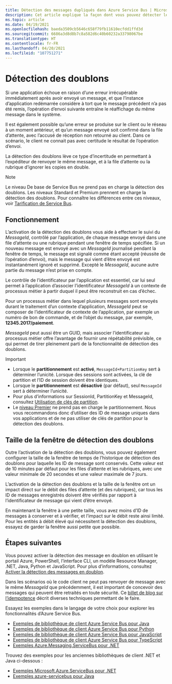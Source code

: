 ```yaml
---
title: Détection des messages dupliqués dans Azure Service Bus | Microsoft Docs
description: Cet article explique la façon dont vous pouvez détecter les doublons dans les messages Azure Service Bus. Le message en double peut être ignoré et abandonné.
ms.topic: article
ms.date: 04/19/2021
ms.openlocfilehash: baeda3509cb5646c658f79fb11610ecfdd1ffd3d
ms.sourcegitcommit: 6686a3d8d8b7c8a582d6c40b60232a33798067be
ms.translationtype: HT
ms.contentlocale: fr-FR
ms.lasthandoff: 04/20/2021
ms.locfileid: "107751271"
---
```

# <a name="duplicate-detection"></a>Détection des doublons

Si une application échoue en raison d’une erreur irrécupérable immédiatement après avoir envoyé un message, et que l’instance d’application redémarrée considère à tort que le message précédent n’a pas été remis, l’opération d’envoi suivante entraîne le réaffichage du même message dans le système.

Il est également possible qu’une erreur se produise sur le client ou le réseau à un moment antérieur, et qu’un message envoyé soit confirmé dans la file d’attente, avec l’accusé de réception non retourné au client. Dans ce scénario, le client ne connait pas avec certitude le résultat de l’opération d’envoi.

La détection des doublons lève ce type d’incertitude en permettant à l’expéditeur de renvoyer le même message, et à la file d’attente ou la rubrique d’ignorer les copies en double.

> [!NOTE]
> Le niveau De base de Service Bus ne prend pas en charge la détection des doublons. Les niveaux Standard et Premium prennent en charge la détection des doublons. Pour connaître les différences entre ces niveaux, voir [Tarification de Service Bus](https://azure.microsoft.com/pricing/details/service-bus/).

## <a name="how-it-works"></a>Fonctionnement 
L’activation de la détection des doublons vous aide à effectuer le suivi du *MessageId*, contrôlé par l’application, de chaque message envoyé dans une file d’attente ou une rubrique pendant une fenêtre de temps spécifiée. Si un nouveau message est envoyé avec un *MessageId* journalisé pendant la fenêtre de temps, le message est signalé comme étant accepté (réussite de l’opération d’envoi), mais le message qui vient d’être envoyé est instantanément ignoré et supprimé. Excepté le *MessageId*, aucune autre partie du message n’est prise en compte.

Le contrôle de l’identificateur par l’application est essentiel, car lui seul permet à l’application d’associer l’identificateur *MessageId* à un contexte de processus métier à partir duquel il peut être reconstruit en cas d’échec.

Pour un processus métier dans lequel plusieurs messages sont envoyés durant le traitement d’un contexte d’application, *MessageId* peut se composer de l’identificateur de contexte de l’application, par exemple un numéro de bon de commande, et de l’objet du message, par exemple, **12345.2017/paiement**.

*MessageId* peut aussi être un GUID, mais associer l’identificateur au processus métier offre l’avantage de fournir une répétabilité prévisible, ce qui permet de tirer pleinement parti de la fonctionnalité de détection des doublons.

> [!IMPORTANT]
>- Lorsque le **partitionnement** est **activé**, `MessageId+PartitionKey` sert à déterminer l’unicité. Lorsque des sessions sont activées, la clé de partition et l’ID de session doivent être identiques. 
>- Lorsque le **partitionnement** est **désactivé** (par défaut), seul `MessageId` sert à déterminer l’unicité.
>- Pour plus d’informations sur SessionId, PartitionKey et MessageId, consultez [Utilisation de clés de partition](service-bus-partitioning.md#use-of-partition-keys).
>- Le [niveau Premier](service-bus-premium-messaging.md) ne prend pas en charge le partitionnement. Nous vous recommandons donc d’utiliser des ID de message uniques dans vos applications et de ne pas utiliser de clés de partition pour la détection des doublons. 


## <a name="duplicate-detection-window-size"></a>Taille de la fenêtre de détection des doublons

Outre l’activation de la détection des doublons, vous pouvez également configurer la taille de la fenêtre de temps de l’historique de détection des doublons pour laquelle les ID de message sont conservés.
Cette valeur est de 10 minutes par défaut pour les files d’attente et les rubriques, avec une valeur minimale de 20 secondes et une valeur maximale de 7 jours.

L’activation de la détection des doublons et la taille de la fenêtre ont un impact direct sur le débit des files d’attente (et des rubriques), car tous les ID de messages enregistrés doivent être vérifiés par rapport à l’identificateur de message qui vient d’être envoyé.

En maintenant la fenêtre à une petite taille, vous avez moins d’ID de messages à conserver et à vérifier, et l’impact sur le débit reste ainsi limité. Pour les entités à débit élevé qui nécessitent la détection des doublons, essayez de garder la fenêtre aussi petite que possible.

## <a name="next-steps"></a>Étapes suivantes
Vous pouvez activer la détection des message en doublon en utilisant le portail Azure, PowerShell, l’interface CLI, un modèle Resource Manager, .NET, Java, Python et JavaScript. Pour plus d’informations, consultez [Activer la détection des messages en doublon](enable-duplicate-detection.md). 

Dans les scénarios où le code client ne peut pas renvoyer de message avec le même *MessageId* que précédemment, il est important de concevoir des messages qui peuvent être retraités en toute sécurité. Ce [billet de blog sur l’idempotence](https://particular.net/blog/what-does-idempotent-mean) décrit diverses techniques permettant de le faire.

Essayez les exemples dans le langage de votre choix pour explorer les fonctionnalités d’Azure Service Bus. 

- [Exemples de bibliothèque de client Azure Service Bus pour Java](/samples/azure/azure-sdk-for-java/servicebus-samples/)
- [Exemples de bibliothèque de client Azure Service Bus pour Python](/samples/azure/azure-sdk-for-python/servicebus-samples/)
- [Exemples de bibliothèque de client Azure Service Bus pour JavaScript](/samples/azure/azure-sdk-for-js/service-bus-javascript/)
- [Exemples de bibliothèque de client Azure Service Bus pour TypeScript](/samples/azure/azure-sdk-for-js/service-bus-typescript/)
- [Exemples Azure.Messaging.ServiceBus pour .NET](/samples/azure/azure-sdk-for-net/azuremessagingservicebus-samples/)

Trouvez des exemples pour les anciennes bibliothèques de client .NET et Java ci-dessous :
- [Exemples Microsoft.Azure.ServiceBus pour .NET](https://github.com/Azure/azure-service-bus/tree/master/samples/DotNet/Microsoft.Azure.ServiceBus/)
- [Exemples azure-servicebus pour Java](https://github.com/Azure/azure-service-bus/tree/master/samples/Java/azure-servicebus/MessageBrowse)

